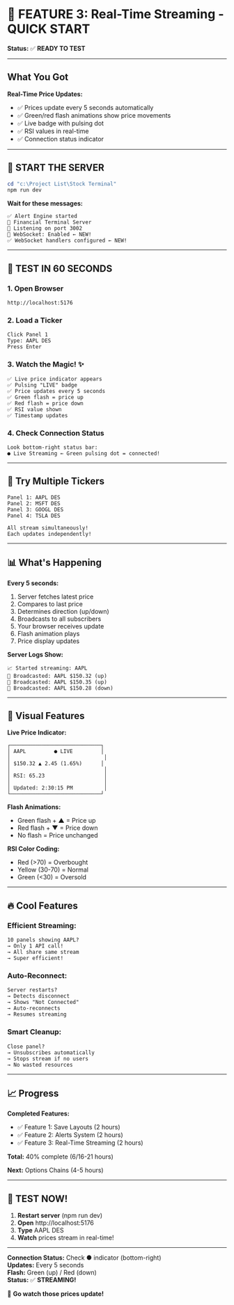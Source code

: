 # 🚀 FEATURE 3: Real-Time Streaming - QUICK START

**Status:** ✅ **READY TO TEST**

---

## What You Got

**Real-Time Price Updates:**
- ✅ Prices update every 5 seconds automatically
- ✅ Green/red flash animations show price movements
- ✅ Live badge with pulsing dot
- ✅ RSI values in real-time
- ✅ Connection status indicator

---

## 🚀 START THE SERVER

```powershell
cd "c:\Project List\Stock Terminal"
npm run dev
```

**Wait for these messages:**
```
✅ Alert Engine started
🚀 Financial Terminal Server
📡 Listening on port 3002
🔌 WebSocket: Enabled ← NEW!
✅ WebSocket handlers configured ← NEW!
```

---

## 🧪 TEST IN 60 SECONDS

### 1. Open Browser
```
http://localhost:5176
```

### 2. Load a Ticker
```
Click Panel 1
Type: AAPL DES
Press Enter
```

### 3. Watch the Magic! ✨
```
✅ Live price indicator appears
✅ Pulsing "LIVE" badge
✅ Price updates every 5 seconds
✅ Green flash = price up
✅ Red flash = price down
✅ RSI value shown
✅ Timestamp updates
```

### 4. Check Connection Status
```
Look bottom-right status bar:
● Live Streaming ← Green pulsing dot = connected!
```

---

## 🎯 Try Multiple Tickers

```
Panel 1: AAPL DES
Panel 2: MSFT DES
Panel 3: GOOGL DES
Panel 4: TSLA DES

All stream simultaneously!
Each updates independently!
```

---

## 📊 What's Happening

**Every 5 seconds:**
1. Server fetches latest price
2. Compares to last price
3. Determines direction (up/down)
4. Broadcasts to all subscribers
5. Your browser receives update
6. Flash animation plays
7. Price display updates

**Server Logs Show:**
```
📈 Started streaming: AAPL
📡 Broadcasted: AAPL $150.32 (up)
📡 Broadcasted: AAPL $150.35 (up)
📡 Broadcasted: AAPL $150.28 (down)
```

---

## 🎨 Visual Features

**Live Price Indicator:**
```
┌─────────────────────────────┐
│ AAPL         ● LIVE         │
│                              │
│ $150.32 ▲ 2.45 (1.65%)      │
│                              │
│ RSI: 65.23                   │
│                              │
│ Updated: 2:30:15 PM          │
└─────────────────────────────┘
```

**Flash Animations:**
- Green flash + ▲ = Price up
- Red flash + ▼ = Price down
- No flash = Price unchanged

**RSI Color Coding:**
- Red (>70) = Overbought
- Yellow (30-70) = Normal
- Green (<30) = Oversold

---

## 🔥 Cool Features

### Efficient Streaming:
```
10 panels showing AAPL?
→ Only 1 API call!
→ All share same stream
→ Super efficient!
```

### Auto-Reconnect:
```
Server restarts?
→ Detects disconnect
→ Shows "Not Connected"
→ Auto-reconnects
→ Resumes streaming
```

### Smart Cleanup:
```
Close panel?
→ Unsubscribes automatically
→ Stops stream if no users
→ No wasted resources
```

---

## 📈 Progress

**Completed Features:**
- ✅ Feature 1: Save Layouts (2 hours)
- ✅ Feature 2: Alerts System (2 hours)
- ✅ Feature 3: Real-Time Streaming (2 hours)

**Total:** 40% complete (6/16-21 hours)

**Next:** Options Chains (4-5 hours)

---

## 🎯 TEST NOW!

1. **Restart server** (npm run dev)
2. **Open** http://localhost:5176
3. **Type** AAPL DES
4. **Watch** prices stream in real-time!

---

**Connection Status:** Check ● indicator (bottom-right)  
**Updates:** Every 5 seconds  
**Flash:** Green (up) / Red (down)  
**Status:** ✅ **STREAMING!**

🚀 **Go watch those prices update!**
